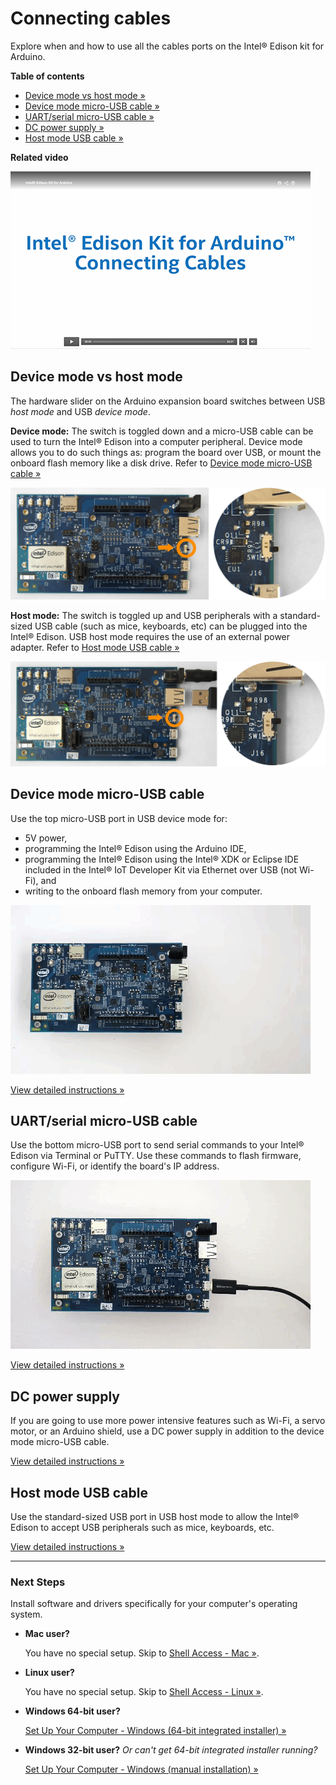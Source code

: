 # Connecting cables

Explore when and how to use all the cables ports on the Intel® Edison kit for Arduino. 


**Table of contents**

* [Device mode vs host mode »](#device-mode-vs-host-mode)
* [Device mode micro-USB cable »](#device-mode-micro-usb-cable)
* [UART/serial micro-USB cable »](#uartserial-micro-usb-cable)
* [DC power supply »](#dc-power-supply)
* [Host mode USB cable »](#host-mode-usb-cable)


**Related video**

[![Intel Edison Kit for Arduino: Connecting Cables](images/video_screenshot-connecting_cables.png
)](https://software.intel.com/en-us/videos/intel-edison-kit-for-arduino)


## Device mode vs host mode

The hardware slider on the Arduino expansion board switches between USB _host mode_ and USB _device mode_. 

**Device mode:** The switch is toggled down and a micro-USB cable can be used to turn the Intel® Edison into a computer peripheral. Device mode allows you to do such things as: program the board over USB, or mount the onboard flash memory like a disk drive. Refer to [Device mode micro-USB cable »](#device-mode-micro-usb-cable)

![Microswitch toggled down for device mode](images/microswitch-device_mode-zoom_in.png)

**Host mode:** The switch is toggled up and USB peripherals with a standard-sized USB cable (such as mice, keyboards, etc) can be plugged into the Intel® Edison. USB host mode requires the use of an external power adapter. Refer to [Host mode USB cable  »](#host-mode-usb-cable)

![Microswitch toggled up for host mode](images/microswitch-host_mode-zoom_in.png)


## Device mode micro-USB cable

Use the top micro-USB port in USB device mode for:

* 5V power, 
* programming the Intel® Edison using the Arduino IDE, 
* programming the Intel® Edison using the Intel® XDK or Eclipse IDE included in the Intel® IoT Developer Kit via Ethernet over USB (not Wi-Fi), and
* writing to the onboard flash memory from your computer.

![Animated gif: using device mode](images/device_mode-animated.gif)

[View detailed instructions »](details-device_mode_cable.md)


## UART/serial micro-USB cable

Use the bottom micro-USB port to send serial commands to your Intel® Edison via Terminal or PuTTY. Use these commands to flash firmware, configure Wi-Fi, or identify the board's IP address.

![Animated gif: using UART/serial cable](images/serial-animated.gif)

[View detailed instructions »](details-serial_cable.md)


## DC power supply

If you are going to use more power intensive features such as Wi-Fi, a servo motor, or an Arduino shield, use a DC power supply in addition to the device mode micro-USB cable.

[View detailed instructions »](details-power_barrel.md)


## Host mode USB cable

Use the standard-sized USB port in USB host mode to allow the Intel® Edison to accept USB peripherals such as mice, keyboards, etc.

[View detailed instructions »](details-host_mode_cable.md)

---

### Next Steps

Install software and drivers specifically for your computer's operating system. 

* **Mac user?** 

  You have no special setup. Skip to [Shell Access - Mac »](../shell_access-mac-linux/serial_connection-mac.md).

* **Linux user?** 

  You have no special setup. Skip to [Shell Access - Linux »](../shell_access-mac-linux/serial_connection-linux.md).

* **Windows 64-bit user?** 

  [Set Up Your Computer - Windows (64-bit integrated installer) »](../set_up_your_computer-windows/64bit_integrated_installer.md)

* **Windows 32-bit user?** *Or can't get 64-bit integrated installer running?* 

  [Set Up Your Computer - Windows (manual installation) »](../set_up_your_computer-windows/manual_installation.md)
